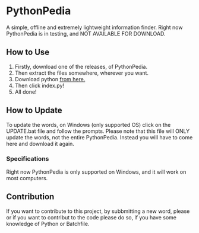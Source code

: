 # PythonPedia
A simple, offline and extremely lightweight information finder.
Right now PythonPedia is in testing, and NOT AVAILABLE FOR DOWNLOAD.

## How to Use
1. Firstly, download one of the releases, of PythonPedia.
2. Then extract the files somewhere, wherever you want.
3. Download python [from here.](https://www.python.org/downloads/)
4. Then click index.py!
5. All done!

## How to Update
To update the words, on Windows (only supported OS) click on the UPDATE.bat file and follow the prompts. Please note that this file will ONLY update the words, not the entire PythonPedia. Instead you will have to come here and download it again.

### Specifications 
Right now PythonPedia is only supported on Windows, and it will work on most computers.

## Contribution
If you want to contribute to this project, by subbmitting a new word, please []() or if you want to contribut to the code please do so, if you have some knowledge of Python or Batchfile.
